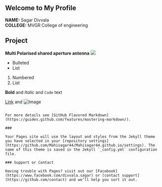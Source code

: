 ## Welcome to My Profile
**NAME:** Sagar Divvala <br>
**COLLEGE:** MVGR College of engineering <br>


## Project

**Multi Polarised shared aperture antenna**
<img src="https://lh3.googleusercontent.com/hUA6L9wE06PjixZ5ZKclUbKj2A8iSdrGWqFjnv_7Ie3aRzFbjpFw00suIL9Uu91788mcaom40dvBDKJhndU-YnuBMVYplHWNMPrQEKsEX_L6PGlm21ekSsxFEa5TFNwOu0QleZ-71U6dxs-I7Mmliw1CxpmDW1RG1pNi5_NjUiUrTm0mOGcl6uYZTLun4-baFh-3MDONPhocTOv9MokvWjU6KB3QBqy5K88JOz9bPws4fh32KZE36qvz9mJRhs3jlwrmB2I5Ng8jJHAJgdPsR5lb6fNL6K37tcBPG97E2wNY-qZpMuU7uE4lA9DdXxyVoF9A22rCDAPu1lJ2MmP42obt83nYWqlb1wF1ZjlBIbBubcpWX80bg-VAJkQs76nP8CQUaJk6dH76pmLoGzwSFBzvXrv_IjVwBP8ipbhIhYRy4WTLg_wCSyp-xAszZzDPDdD_RBbbHtLRjM_odfrs50bpRrYwLjD1HeV9Ji4_uroTPeSMQrqXbZDNnEHxpjNteNA6w5XOYu6eYFfd5KAT0WDUnLyBPBFHu8q79-XtaF1sq5giQRxrjmzzNYLGmhmYNaXgkgRWf-omwJiwAvqI3dnvcyICDUL_eBAPqhVMC1gFi5UZqvIuT6aviZrAaw7F9pC0Pp14khQBaHLNJeQlr7gpWg=s608-no"><br>

- Bulleted
- List

1. Numbered
2. List

**Bold** and _Italic_ and `Code` text

[Link](https://photos.app.goo.gl/JT2UExEvQJmz7STa9) and ![Image](https://photos.app.goo.gl/JT2UExEvQJmz7STa9)
```

For more details see [GitHub Flavored Markdown](https://guides.github.com/features/mastering-markdown/).

### 

Your Pages site will use the layout and styles from the Jekyll theme you have selected in your [repository settings](https://github.com/Mahisagar44/Mahisagar44.github.io/settings). The name of this theme is saved in the Jekyll `_config.yml` configuration file.

### Support or Contact

Having trouble with Pages? visit out our [Facebook](https://www.facebook.com/divvala.sagar) or [contact support](https://github.com/contact) and we’ll help you sort it out.
